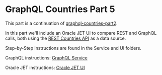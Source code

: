 # GraphQL Countries Part 5

This part is a continuation of [graphql-countries-part2](https://github.com/luisw19/graphql-samples/tree/master/graphql-countries-part2).

In this part we'll include an Oracle JET UI to compare REST and GraphQL calls, both using the [REST Countries API](https://github.com/apilayer/restcountries)
as a data source.

Step-by-Step instructions are found in the Service and UI folders.

GraphQL instructions: [GraphQL Service](https://github.com/jneate/graphql-samples/tree/master/graphql-countries-part5/service)

Oracle JET instructions: [Oracle JET UI](https://github.com/jneate/graphql-samples/tree/master/graphql-countries-part5/ui)